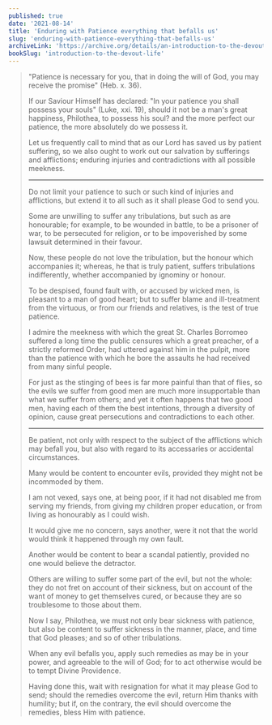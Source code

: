 ```yaml
---
published: true
date: '2021-08-14'
title: 'Enduring with Patience everything that befalls us'
slug: 'enduring-with-patience-everything-that-befalls-us'
archiveLink: 'https://archive.org/details/an-introduction-to-the-devout-life/page/98?view=theater'
bookSlug: 'introduction-to-the-devout-life'
---
```


> "Patience is necessary for you, that in doing the will of God, you may receive the promise" (Heb. x. 36).
>
> If our Saviour Himself has declared: "In your patience you shall possess your souls" (Luke, xxi. 19), should it not be a man's great happiness, Philothea, to possess his soul? and the more perfect our patience, the more absolutely do we possess it.
>
> Let us frequently call to mind that as our Lord has saved us by patient suffering, so we also ought to work out our salvation by sufferings and afflictions; enduring injuries and contradictions with all possible meekness.
>
> ---
>
> Do not limit your patience to such or such kind of injuries and afflictions, but extend it to all such as it shall please God to send you.
>
> Some are unwilling to suffer any tribulations, but such as are honourable; for example, to be wounded in battle, to be a prisoner of war, to be persecuted for religion, or to be impoverished by some lawsuit determined in their favour.
>
> Now, these people do not love the tribulation, but the honour which accompanies it; whereas, he that is truly patient, suffers tribulations indifferently, whether accompanied by ignominy or honour.
>
> To be despised, found fault with, or accused by wicked men, is pleasant to a man of good heart; but to suffer blame and ill-treatment from the virtuous, or from our friends and relatives, is the test of true patience.
>
> I admire the meekness with which the great St. Charles Borromeo suffered a long time the public censures which a great preacher, of a strictly reformed Order, had uttered against him in the pulpit, more than the patience with which he bore the assaults he had received from many sinful people.
>
> For just as the stinging of bees is far more painful than that of flies, so the evils we suffer from good men are much more insupportable than what we suffer from others; and yet it often happens that two good men, having each of them the best intentions, through a diversity of opinion, cause great persecutions and contradictions to each other.
>
> ---
>
> Be patient, not only with respect to the subject of the afflictions which may befall you, but also with regard to its accessaries or accidental circumstances.
>
> Many would be content to encounter evils, provided they might not be incommoded by them.
>
> I am not vexed, says one, at being poor, if it had not disabled me from serving my friends, from giving my children proper education, or from living as honourably as I could wish.
>
> It would give me no concern, says another, were it not that the world would think it happened through my own fault.
>
> Another would be content to bear a scandal patiently, provided no one would believe the detractor.
>
> Others are willing to suffer some part of the evil, but not the whole: they do not fret on account of their sickness, but on account of the want of money to get themselves cured, or because they are so troublesome to those about them.
>
> Now I say, Philothea, we must not only bear sickness with patience, but also be content to suffer sickness in the manner, place, and time that God pleases; and so of other tribulations.
>
> When any evil befalls you, apply such remedies as may be in your power, and agreeable to the will of God; for to act otherwise would be to tempt Divine Providence.
>
> Having done this, wait with resignation for what it may please God to send; should the remedies overcome the evil, return Him thanks with humility; but if, on the contrary, the evil should overcome the remedies, bless Him with patience.